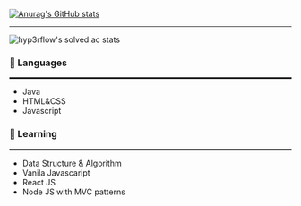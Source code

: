 [![Anurag's GitHub stats](https://github-readme-stats.vercel.app/api?username=choiish98&show_icons=true&theme=radical)](https://github.com/choiish98/github-readme-stats)

<hr>

![hyp3rflow's solved.ac stats](https://github-readme-solvedac.hyp3rflow.vercel.app/api/?handle=one9119)


<h3>🔭 Languages </h3>
<hr style="border: solid 1px;">
<ul>
  <li>Java</li>
  <li>HTML&CSS</li>
  <li>Javascript</li>
</ul>

<h3>🌱 Learning </h3>
<hr style="border: solid 1px;">
<ul>
  <li>Data Structure & Algorithm</li>
  <li>Vanila Javascaript</li>
  <li>React JS</li>
  <li>Node JS with MVC patterns</li>
</ul>
